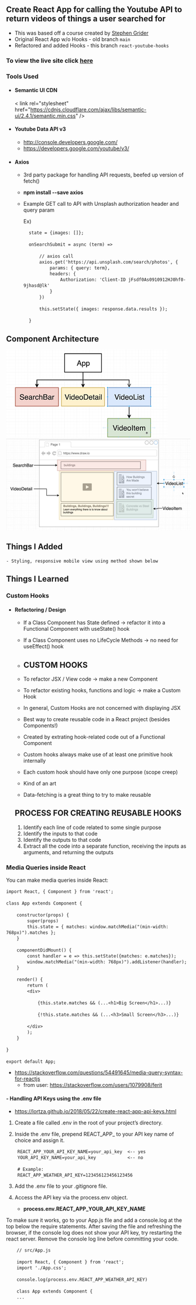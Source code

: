 ## Create React App for calling the Youtube API to return videos of things a user searched for
- This was based off a course created by [Stephen Grider](https://www.udemy.com/course/react-redux/)
- Original React App w/o Hooks - old branch `main`
- Refactored and added Hooks - this branch `react-youtube-hooks`

### To view the live site click [here](https://xenodochial-ptolemy-17e31f.netlify.app/)

### Tools Used

- #### Semantic UI CDN

    < link rel="stylesheet" href="https://cdnjs.cloudflare.com/ajax/libs/semantic-ui/2.4.1/semantic.min.css" />

- #### Youtube Data API v3
    - http://console.developers.google.com/
    - https://developers.google.com/youtube/v3/

- #### Axios
    - 3rd party package for handling API requests, beefed up version of fetch()
    - **npm install --save axios**
    - Example GET call to API with Unsplash authorization header and query param
        
        Ex)

            state = {images: []};

            onSearchSubmit = async (term) =>

                // axios call
                axios.get('https://api.unsplash.com/search/photos', {
                    params: { query: term},
                    headers: {
                        Authorization: 'Client-ID jFsdf0As0910912HJ0hf0-9jhasd@lk'
                    }
                })

                this.setState({ images: response.data.results });
                
            }


## Component Architecture
![App Component Diagram](https://github.com/kawgh1/react-youtube-videos/blob/main/app-component-heirarchy1.png)
![App Component Layout](https://github.com/kawgh1/react-youtube-videos/blob/main/component-layout.png)

## Things I Added
    - Styling, responsive mobile view using method shown below

## Things I Learned

### Custom Hooks
- #### Refactoring / Design
    - If a Class Component has State defined -> refactor it into a Functional Component with useState() hook
    - If a Class Component uses no LifeCycle Methods -> no need for useEffect() hook

    - ## CUSTOM HOOKS
    - To refactor JSX / View code -> make a new Component
    - To refactor existing hooks, functions and logic -> make a Custom Hook

    - In general, Custom Hooks are not concerned with displaying JSX
    - Best way to create reusable code in a React project (besides Components!)
    - Created by extrating hook-related code out of a Functional Component
    - Custom hooks always make use of at least one primitive hook internally
    - Each custom hook should have only one purpose (scope creep)
    - Kind of an art
    - Data-fetching is a great thing to try to make reusable

    ## PROCESS FOR CREATING REUSABLE HOOKS
    1. Identify each line of code related to some single purpose
    2. Identify the inputs to that code
    3. Identify the outputs to that code
    4. Extract all the code into a separate function, receiving the inputs as arguments, and returning the outputs

### Media Queries inside React

    

You can make media queries inside React:

    import React, { Component } from 'react';

    class App extends Component {

        constructor(props) {
            super(props)
            this.state = { matches: window.matchMedia("(min-width: 768px)").matches };
        }

        componentDidMount() {
            const handler = e => this.setState({matches: e.matches});
            window.matchMedia("(min-width: 768px)").addListener(handler);
        }

        render() {
            return (
            <div>

                {this.state.matches && (...<h1>Big Screen</h1>...)}

                {!this.state.matches && (...<h3>Small Screen</h3>...)}

            </div>
            );
        }

    }

    export default App;

- https://stackoverflow.com/questions/54491645/media-query-syntax-for-reactjs
    - from user: https://stackoverflow.com/users/1079908/ferit



#### - Handling API Keys using the .env file
- https://lortza.github.io/2018/05/22/create-react-app-api-keys.html
1. Create a file called .env in the root of your project’s directory.
2. Inside the .env file, prepend REACT_APP_ to your API key name of choice and assign it.

        REACT_APP_YOUR_API_KEY_NAME=your_api_key  <-- yes
        YOUR_API_KEY_NAME=your_api_key            <-- no

        # Example:
        REACT_APP_WEATHER_API_KEY=123456123456123456


3. Add the .env file to your .gitignore file.
4. Access the API key via the process.env object.
   - **process.env.REACT_APP_YOUR_API_KEY_NAME**

To make sure it works, go to your App.js file and add a console.log at the top below the require statements. After saving the file and refreshing the browser, if the console log does not show your API key, try restarting the react server. Remove the console log line before committing your code.

        // src/App.js

        import React, { Component } from 'react';
        import './App.css';

        console.log(process.env.REACT_APP_WEATHER_API_KEY)

        class App extends Component {
        ...
